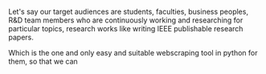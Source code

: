 Let's say our target audiences are students, faculties, business peoples, R&D team members who are continuously working and researching for particular topics, research works like writing IEEE publishable research papers.

Which is the one and only easy and suitable webscraping tool in python for them, so that we can 